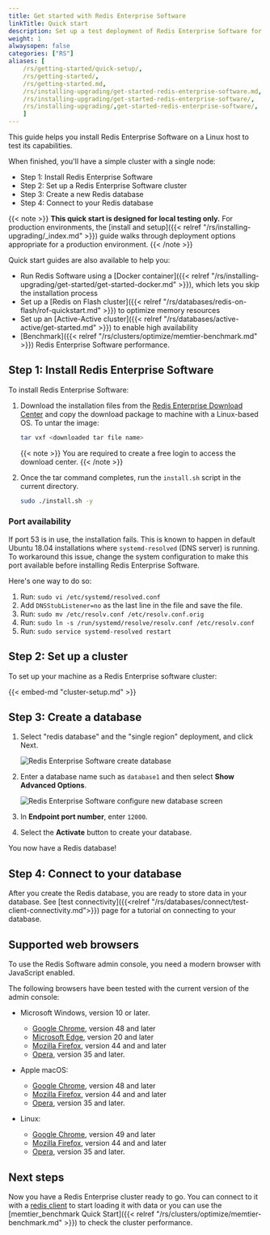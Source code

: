 ```yaml
---
title: Get started with Redis Enterprise Software
linkTitle: Quick start
description: Set up a test deployment of Redis Enterprise Software for Linux.
weight: 1
alwaysopen: false
categories: ["RS"]
aliases: [
    /rs/getting-started/quick-setup/,
    /rs/getting-started/,
    /rs/getting-started.md,
    /rs/installing-upgrading/get-started-redis-enterprise-software.md,
    /rs/installing-upgrading/get-started-redis-enterprise-software/,
    /rs/installing-upgrading/,get-started-redis-enterprise-software/,
    ]
---
```

This guide helps you install Redis Enterprise Software on a Linux host to test its capabilities.

When finished, you'll have a simple cluster with a single node:

- Step 1: Install Redis Enterprise Software
- Step 2: Set up a Redis Enterprise Software cluster
- Step 3: Create a new Redis database
- Step 4: Connect to your Redis database

{{< note >}}
**This quick start is designed for local testing only.**
For production environments, the [install and setup]({{< relref "/rs/installing-upgrading/_index.md" >}}) guide  walks through deployment options appropriate for a production environment.
{{< /note >}}

Quick start guides are also available to help you:

- Run Redis Software using a [Docker container]({{< relref "/rs/installing-upgrading/get-started/get-started-docker.md" >}}), which lets you skip the installation process
- Set up a [Redis on Flash cluster]({{< relref "/rs/databases/redis-on-flash/rof-quickstart.md" >}}) to optimize  memory resources
- Set up an [Active-Active cluster]({{< relref "/rs/databases/active-active/get-started.md" >}}) to enable high availability
- [Benchmark]({{< relref "/rs/clusters/optimize/memtier-benchmark.md" >}}) Redis Enterprise Software performance.

## Step 1: Install Redis Enterprise Software

To install Redis Enterprise Software:

1. Download the installation files from the [Redis Enterprise Download Center](https://www.redislabs.com/download-center/)
and copy the download package to machine with a Linux-based OS. To untar the image:

    ```sh
    tar vxf <downloaded tar file name>
    ```

    {{< note >}}
You are required to create a free login to access the download center.
    {{< /note >}}

1. Once the tar command completes, run the `install.sh` script in the current directory.

    ```sh
    sudo ./install.sh -y
    ```

### Port availability

If port 53 is in use, the installation fails. This is known to happen in
default Ubuntu 18.04 installations where `systemd-resolved` (DNS server) is running.
To workaround this issue, change the system configuration to make this port available
before installing Redis Enterprise Software.

Here's one way to do so:

1. Run: `sudo vi /etc/systemd/resolved.conf`
1. Add `DNSStubListener=no` as the last line in the file and save the file.
1. Run: `sudo mv /etc/resolv.conf /etc/resolv.conf.orig`
1. Run: `sudo ln -s /run/systemd/resolve/resolv.conf /etc/resolv.conf`
1. Run: `sudo service systemd-resolved restart`


## Step 2: Set up a cluster

To set up your machine as a Redis Enterprise software cluster:

{{< embed-md "cluster-setup.md" >}}

## Step 3: Create a database

1. Select "redis database" and the "single region" deployment, and click Next.

    ![Redis Enterprise Software create database](/images/rs/getstarted-newdatabase.png)

1. Enter a database name such as `database1` and then select **Show Advanced Options**.

    ![Redis Enterprise Software configure new database screen](/images/rs/getstarted-createdatabase.png)

1. In **Endpoint port number**, enter `12000`.

1. Select the **Activate** button to create your database.

You now have a Redis database!

## Step 4: Connect to your database

After you create the Redis database, you are ready to store data in your database.
See [test connectivity]({{<relref "/rs/databases/connect/test-client-connectivity.md">}}) page for a tutorial on connecting to your database.

## Supported web browsers

To use the Redis Software admin console, you need a modern browser with JavaScript enabled.

The following browsers have been tested with the current version of the admin console:

- Microsoft Windows, version 10 or later.
    - [Google Chrome](https://www.google.com/chrome/), version 48 and later
    - [Microsoft Edge](https://www.microsoft.com/edge), version 20 and later
    - [Mozilla Firefox](https://www.mozilla.org/firefox/), version 44 and and later
    - [Opera](https://www.opera.com/), version 35 and later.

- Apple macOS:
    - [Google Chrome](https://www.google.com/chrome/), version 48 and later
    - [Mozilla Firefox](https://www.mozilla.org/firefox/), version 44 and and later
    - [Opera](https://www.opera.com/), version 35 and later.

- Linux:
    - [Google Chrome](https://www.google.com/chrome/), version 49 and later
    - [Mozilla Firefox](https://www.mozilla.org/firefox/), version 44 and and later
    - [Opera](https://www.opera.com/), version 35 and later.


## Next steps

Now you have a Redis Enterprise cluster ready to go. You can connect to it with
a [redis client](https://redis.io/clients) to start loading it with data or
you can use the [memtier_benchmark Quick Start]({{< relref "/rs/clusters/optimize/memtier-benchmark.md" >}})
to check the cluster performance.
